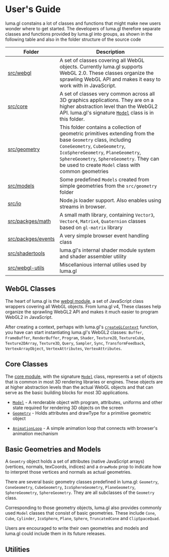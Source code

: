 # User's Guide

luma.gl constains a lot of classes and functions that might make new users wonder where to get started. The developers of luma.gl therefore separate classes and functions provided by luma.gl into groups, as shown in the following table and also in the folder structure of the source code

| Folder                           | Description |
| ---                              | --- |
| [src/webgl](api-reference/webgl) | A set of classes covering all WebGL objects. Currently luma.gl supports WebGL 2.0. These classes organize the sprawling WebGL API and makes it easy to work with in JavaScript. |
| [src/core](api-reference/core)   | A set of classes very common across all 3D graphics applications. They are on a higher abstraction level than the WebGL2 API. luma.gl's signature [`Model`](model) class is in this folder. |
| [src/geometry](api-reference/geometry-model)                 | This folder contains a collection of geometric primitives extending from the base `Geometry` class, including `ConeGeometry`, `CubeGeometry`, `IcoSphereGeometry`, `PlaneGeometry`, `SphereGeometry`, `SphereGeometry`. They can be used to create `Model` class with common geometries|
| [src/models](api-reference/geometry-model)                   | Some predefined `Models` created from simple geometries from the `src/geometry` folder|
| [src/io](api-reference/io)                | Node.js loader support. Also enables using streams in browser. |
| [src/packges/math](api-reference/package-math)    | A small math library, containing `Vector3`, `Vector4`, `Matrix4`, `Quaternion` classes based on `gl-matrix` library|
| [src/packges/events](api-reference/package-events)             | A very simple browser event handling class|
| [src/shadertools](api-reference/shadertools)              | luma.gl's internal shader module system and shader assembler utility|
| [src/webgl-utils](api-reference/webgl-utils) | Miscellanious internal utilies used by luma.gl |

## WebGL Classes

The heart of luma.gl is the [webgl module](api-reference/webgl), a set of JavaScript class wrappers covering all WebGL objects. From luma.gl v4, These classes help organize the sprawling WebGL2 API and makes it much easier to program WebGL2 in JavaScript.

After creating a context, perhaps with luma.gl's [`createGLContext`](context.html) function, you have can start instantiating luma.gl's WebGL2 classes: `Buffer`, `FrameBuffer`, `RenderBuffer`, `Program`, `Shader`, `Texture2D`, `TextureCube`, `Texture2DArray`, `Texture3D`, `Query`, `Sampler`, `Sync`, `TransformFeedback`, `VertexArrayObject`, `VertexAttributes`, `VertexAttributes`.

## Core Classes

The [core module](api-reference/core), with the signature [`Model`](model) class, represents a set of objects that is common in most 3D rendering libraries or engines. These objects are at higher abstraction levels than the actual WebGL objects and that can serve as the basic building blocks for most 3D applications.

* [`Model`](api-reference/core/model) - A renderable object with program, attributes, uniforms and other state required for rendering 3D objects on the screen
* [`Geometry`](api-reference/core/geometry) - Holds attributes and drawType for a primitive geometric object

<!--* [`Object3D`](api-reference/core/object3d) - Base class, golds position, rotation, scale (TBD)
* [`Group`](api-reference/core/group) - Supports recursive travesal and matrix transformation
-->
* [`AnimationLoop`](api-reference/core/animation-loop) - A simple animation loop that connects with browser's animation mechanism


## Basic Geometries and Models

A `Geomtry` object holds a set of attributes (native JavaScript arrays) (vertices, normals, texCoords, indices) and a `drawMode` prop to indicate how to interpret those vertices and normals as actual geometries.

There are several basic geometry classes predefined in luma.gl: `Geometry`, `ConeGeometry`, `CubeGeometry`, `IcoSphereGeometry`, `PlaneGeometry`, `SphereGeometry`, `SphereGeometry`. They are all subclasses of the `Geometry` class. 

Corresponding to those geometry objects, luma.gl also provides commonly used `Model` classes that consist of basic geometries. These include `Cone`, `Cube`, `Cylinder`, `IcoSphere`, `Plane`, `Sphere`, `TruncatedCone` and `ClipSpaceQuad`.


Users are encouraged to write their own geometries and models and luma.gl could include them in its future releases.

## Utilities
 